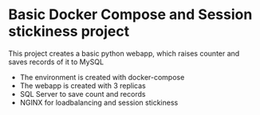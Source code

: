 # Basic Docker Compose and Session stickiness project

This project creates a basic python webapp, which raises counter and saves records of it to MySQL

- The environment is created with docker-compose
- The webapp is created with 3 replicas
- SQL Server to save count and records
- NGINX for loadbalancing and session stickiness

